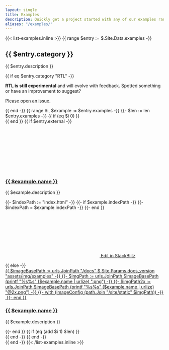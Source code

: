 ```yaml
---
layout: single
title: Examples
description: Quickly get a project started with any of our examples ranging from using parts of the framework to custom components and layouts.
aliases: "/examples/"
---
```


{{< list-examples.inline >}}
{{ range $entry := $.Site.Data.examples -}}
<div class="bd-content">
  <h2 id="{{ $entry.category | urlize }}">{{ $entry.category }}</h2>
  <p>{{ $entry.description }}</p>
  {{ if eq $entry.category "RTL" -}}
    <div class="bd-callout bd-callout-warning small">
      <p>
        <strong>RTL is still experimental</strong> and will evolve with feedback. Spotted something or have an improvement to suggest?
      </p>
      <p><a href="{{ $.Site.Params.repo }}/issues/new/choose">Please open an issue.</a></p>
    </div>
  {{ end -}}
  {{ range $i, $example := $entry.examples -}}
    {{- $len := len $entry.examples -}}
    {{ if (eq $i 0) }}<div class="row">{{ end }}
      {{ if $entry.external -}}
        <div class="col-md-6 col-lg-4 mb-3 d-flex gap-3">
          <svg class="bi fs-5 flex-shrink-0 mt-1"><use xlink:href="#box-seam"></use></svg>
          <div>
            <h3 class="h5 mb-1">
              <a class="d-block link-offset-1" href="{{ urls.JoinPath $.Site.Params.github_org $example.url }}" target="_blank" rel="noopener">
                {{ $example.name }}
              </a>
            </h3>
            <p class="text-body-secondary">{{ $example.description }}</p>
            <p>
              {{- $indexPath := "index.html" -}}
              {{- if $example.indexPath -}}
                {{- $indexPath = $example.indexPath -}}
              {{- end }}
              <a class="icon-link small link-secondary link-offset-1" href="https://stackblitz.com/github/twbs{{ $example.url }}?file={{ $indexPath | urlquery }}" target="_blank" rel="noopener">
                <svg class="bi flex-shrink-0"><use xlink:href="#lightning-charge-fill"></use></svg>
                Edit in StackBlitz
              </a>
            </p>
          </div>
        </div>
      {{ else -}}
        <div class="col-sm-6 col-md-3 mb-3">
          <a class="d-block link-offset-1" href="{{ urls.JoinPath "/docs" $.Site.Params.docs_version "/examples" ($example.name | urlize) "/"}}"{{ if in $example.name "RTL" }} hreflang="ar"{{ end }}>
            {{ $imageBasePath := urls.JoinPath "/docs" $.Site.Params.docs_version "assets/img/examples" -}}
            {{- $imgPath := urls.JoinPath $imageBasePath (printf "%s%s" ($example.name | urlize) ".png") -}}
            {{- $imgPath2x := urls.JoinPath $imageBasePath (printf "%s%s" ($example.name | urlize) "@2x.png") -}}
            {{- with (imageConfig (path.Join "/site/static" $imgPath)) -}}
            <img class="img-thumbnail mb-3"
                 srcset="{{ $imgPath }}, {{ $imgPath2x }} 2x"
                 src="{{ $imgPath }}"
                 alt=""
                 width="{{ .Width }}"
                 height="{{ .Height }}"
                 loading="lazy">
            {{- end }}
            <h3 class="h5 mb-1">
              {{ $example.name }}
            </h3>
          </a>
          <p class="text-body-secondary">{{ $example.description }}</p>
        </div>
      {{- end }}
    {{ if (eq (add $i 1) $len) }}</div>{{ end -}}
  {{ end -}}
</div>
{{ end -}}
{{< /list-examples.inline >}}
